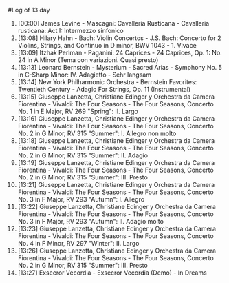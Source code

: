 #Log of 13 day

1. [00:00] James Levine - Mascagni: Cavalleria Rusticana - Cavalleria rusticana: Act I: Intermezzo sinfonico
1. [13:08] Hilary Hahn - Bach: Violin Concertos - J.S. Bach: Concerto for 2 Violins, Strings, and Continuo in D minor, BWV 1043 - 1. Vivace
1. [13:09] Itzhak Perlman - Paganini: 24 Caprices - 24 Caprices, Op. 1: No. 24 in A Minor (Tema con variazioni. Quasi presto)
1. [13:13] Leonard Bernstein - Mysterium - Sacred Arias - Symphony No. 5 in C-Sharp Minor: IV. Adagietto - Sehr langsam
1. [13:14] New York Philharmonic Orchestra - Bernstein Favorites: Twentieth Century - Adagio For Strings, Op. 11 (Instrumental)
1. [13:15] Giuseppe Lanzetta, Christiane Edinger y Orchestra da Camera Fiorentina - Vivaldi: The Four Seasons - The Four Seasons, Concerto No. 1 in E Major, RV 269 "Spring": II. Largo
1. [13:16] Giuseppe Lanzetta, Christiane Edinger y Orchestra da Camera Fiorentina - Vivaldi: The Four Seasons - The Four Seasons, Concerto No. 2 in G Minor, RV 315 "Summer": I. Allegro non molto
1. [13:18] Giuseppe Lanzetta, Christiane Edinger y Orchestra da Camera Fiorentina - Vivaldi: The Four Seasons - The Four Seasons, Concerto No. 2 in G Minor, RV 315 "Summer": II. Adagio
1. [13:19] Giuseppe Lanzetta, Christiane Edinger y Orchestra da Camera Fiorentina - Vivaldi: The Four Seasons - The Four Seasons, Concerto No. 2 in G Minor, RV 315 "Summer": III. Presto
1. [13:21] Giuseppe Lanzetta, Christiane Edinger y Orchestra da Camera Fiorentina - Vivaldi: The Four Seasons - The Four Seasons, Concerto No. 3 in F Major, RV 293 "Autumn": I. Allegro
1. [13:22] Giuseppe Lanzetta, Christiane Edinger y Orchestra da Camera Fiorentina - Vivaldi: The Four Seasons - The Four Seasons, Concerto No. 3 in F Major, RV 293 "Autumn": II. Adagio molto
1. [13:23] Giuseppe Lanzetta, Christiane Edinger y Orchestra da Camera Fiorentina - Vivaldi: The Four Seasons - The Four Seasons, Concerto No. 4 in F Minor, RV 297 "Winter": II. Largo
1. [13:26] Giuseppe Lanzetta, Christiane Edinger y Orchestra da Camera Fiorentina - Vivaldi: The Four Seasons - The Four Seasons, Concerto No. 2 in G Minor, RV 315 "Summer": III. Presto
1. [13:27] Exsecror Vecordia - Exsecror Vecordia (Demo) - In Dreams
